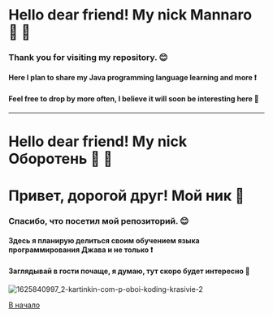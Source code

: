 # **Hello dear friend! My nick Mannaro :wolf:** :wave:
### Thank you for visiting my repository. :blush:
#### Here I plan to share my Java programming language learning and more :exclamation:
#### Feel free to drop by more often, I believe it will soon be interesting here :wolf:
____________________________________________________________________________________
# **Hello dear friend! My nick Оборотень :wolf:** :wave:
# Привет, дорогой друг! Мой ник :wave:
### Спасибо, что посетил мой репозиторий. :blush:
#### Здесь я планирую делиться своим обучением языка программирования Джава и не только :exclamation:
#### Заглядывай в гости почаще, я думаю, тут скоро будет интересно :wolf:

![1625840997_2-kartinkin-com-p-oboi-koding-krasivie-2](https://github.com/mannaro/trivium1984-gmail.com/assets/818808/ffe33442-389e-439f-9440-8c5bfc2b0942)

[В начало](#hello-dear-friend-wave)
